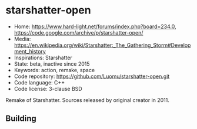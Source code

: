 # starshatter-open

- Home: https://www.hard-light.net/forums/index.php?board=234.0, https://code.google.com/archive/p/starshatter-open/
- Media: https://en.wikipedia.org/wiki/Starshatter:_The_Gathering_Storm#Development_history
- Inspirations: Starshatter
- State: beta, inactive since 2015
- Keywords: action, remake, space
- Code repository: https://github.com/Luomu/starshatter-open.git
- Code language: C++
- Code license: 3-clause BSD

Remake of Starshatter.
Sources released by original creator in 2011.

## Building
